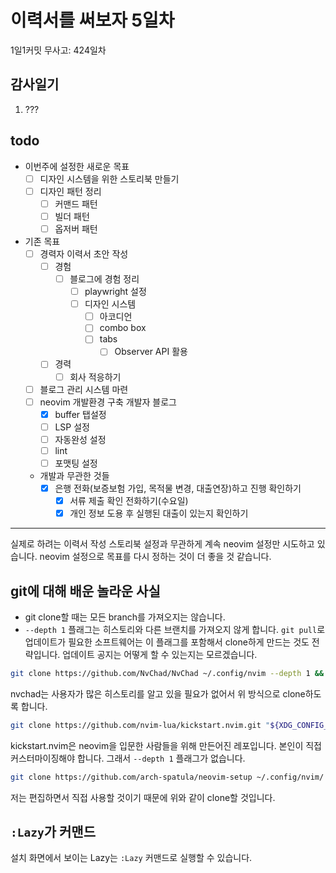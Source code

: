 # 이력서를 써보자 5일차

1일1커밋 무사고: 424일차

## 감사일기

1. ???

## todo

- 이번주에 설정한 새로운 목표
  - [ ] 디자인 시스템을 위한 스토리북 만들기
  - [ ] 디자인 패턴 정리
    - [ ] 커맨드 패턴
    - [ ] 빌더 패턴
    - [ ] 옵저버 패턴
- 기존 목표
  - [ ] 경력자 이력서 초안 작성
    - [ ] 경험
      - [ ] 블로그에 경험 정리
        - [ ] playwright 설정
        - [ ] 디자인 시스템
          - [ ] 아코디언
          - [ ] combo box
          - [ ] tabs
            - [ ] Observer API 활용
    - [ ] 경력
      - [ ] 회사 적응하기
  - [ ] 블로그 관리 시스템 마련
  - [ ] neovim 개발환경 구축 개발자 블로그
    - [x] buffer 탭설정
    - [ ] LSP 설정
    - [ ] 자동완성 설정
    - [ ] lint
    - [ ] 포맷팅 설정
  - 개발과 무관한 것들
    - [x] 은행 전화(보증보험 가입, 목적물 변경, 대출연장)하고 진행 확인하기
      - [x] 서류 제출 확인 전화하기(수요일)
      - [x] 개인 정보 도용 후 실행된 대출이 있는지 확인하기

---

실제로 하려는 이력서 작성 스토리북 설정과 무관하게 계속 neovim 설정만 시도하고 있습니다. neovim 설정으로 목표를 다시 정하는 것이 더 좋을 것 같습니다.

## git에 대해 배운 놀라운 사실

- git clone할 때는 모든 branch를 가져오지는 않습니다.
- `--depth 1` 플래그는 히스토리와 다른 브랜치를 가져오지 않게 합니다. `git pull`로 업데이트가 필요한 소프트웨어는 이 플래그를 포함해서 clone하게 만드는 것도 전략입니다. 업데이트 공지는 어떻게 할 수 있는지는 모르겠습니다. 

```sh
git clone https://github.com/NvChad/NvChad ~/.config/nvim --depth 1 && nvim
```

nvchad는 사용자가 많은 히스토리를 알고 있을 필요가 없어서 위 방식으로 clone하도록 합니다.

```sh
git clone https://github.com/nvim-lua/kickstart.nvim.git "${XDG_CONFIG_HOME:-$HOME/.config}"/nvim
```

kickstart.nvim은 neovim을 입문한 사람들을 위해 만든어진 레포입니다. 본인이 직접 커스터마이징해야 합니다. 그래서 `--depth 1` 플래그가 없습니다.

```sh
git clone https://github.com/arch-spatula/neovim-setup ~/.config/nvim/ && cd .config/nvim && nvim
```

저는 편집하면서 직접 사용할 것이기 때문에 위와 같이 clone할 것입니다.

## `:Lazy`가 커맨드

설치 화면에서 보이는 Lazy는 `:Lazy` 커맨드로 실행할 수 있습니다.

